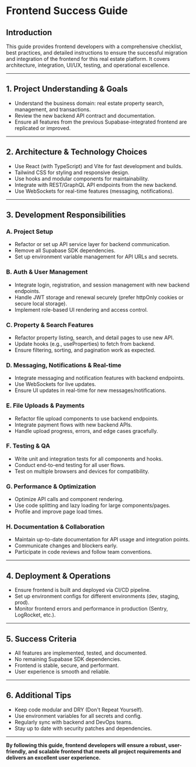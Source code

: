 # Frontend Success Guide

## Introduction
This guide provides frontend developers with a comprehensive checklist, best practices, and detailed instructions to ensure the successful migration and integration of the frontend for this real estate platform. It covers architecture, integration, UI/UX, testing, and operational excellence.

---

## 1. Project Understanding & Goals
- Understand the business domain: real estate property search, management, and transactions.
- Review the new backend API contract and documentation.
- Ensure all features from the previous Supabase-integrated frontend are replicated or improved.

---

## 2. Architecture & Technology Choices
- Use React (with TypeScript) and Vite for fast development and builds.
- Tailwind CSS for styling and responsive design.
- Use hooks and modular components for maintainability.
- Integrate with REST/GraphQL API endpoints from the new backend.
- Use WebSockets for real-time features (messaging, notifications).

---

## 3. Development Responsibilities
### A. Project Setup
- Refactor or set up API service layer for backend communication.
- Remove all Supabase SDK dependencies.
- Set up environment variable management for API URLs and secrets.

### B. Auth & User Management
- Integrate login, registration, and session management with new backend endpoints.
- Handle JWT storage and renewal securely (prefer httpOnly cookies or secure local storage).
- Implement role-based UI rendering and access control.

### C. Property & Search Features
- Refactor property listing, search, and detail pages to use new API.
- Update hooks (e.g., useProperties) to fetch from backend.
- Ensure filtering, sorting, and pagination work as expected.

### D. Messaging, Notifications & Real-time
- Integrate messaging and notification features with backend endpoints.
- Use WebSockets for live updates.
- Ensure UI updates in real-time for new messages/notifications.

### E. File Uploads & Payments
- Refactor file upload components to use backend endpoints.
- Integrate payment flows with new backend APIs.
- Handle upload progress, errors, and edge cases gracefully.

### F. Testing & QA
- Write unit and integration tests for all components and hooks.
- Conduct end-to-end testing for all user flows.
- Test on multiple browsers and devices for compatibility.

### G. Performance & Optimization
- Optimize API calls and component rendering.
- Use code splitting and lazy loading for large components/pages.
- Profile and improve page load times.

### H. Documentation & Collaboration
- Maintain up-to-date documentation for API usage and integration points.
- Communicate changes and blockers early.
- Participate in code reviews and follow team conventions.

---

## 4. Deployment & Operations
- Ensure frontend is built and deployed via CI/CD pipeline.
- Set up environment configs for different environments (dev, staging, prod).
- Monitor frontend errors and performance in production (Sentry, LogRocket, etc.).

---

## 5. Success Criteria
- All features are implemented, tested, and documented.
- No remaining Supabase SDK dependencies.
- Frontend is stable, secure, and performant.
- User experience is smooth and reliable.

---

## 6. Additional Tips
- Keep code modular and DRY (Don't Repeat Yourself).
- Use environment variables for all secrets and config.
- Regularly sync with backend and DevOps teams.
- Stay up to date with security patches and dependencies.

---

**By following this guide, frontend developers will ensure a robust, user-friendly, and scalable frontend that meets all project requirements and delivers an excellent user experience.** 
